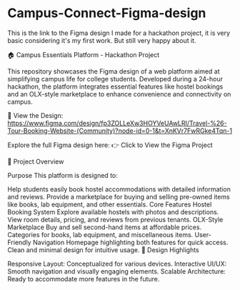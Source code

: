 # Campus-Connect-Figma-design
This is the link to the Figma design I made for a hackathon project, it is very basic considering it's my first work. But still very happy about it.


🏠 Campus Essentials Platform - Hackathon Project

This repository showcases the Figma design of a web platform aimed at simplifying campus life for college students. Developed during a 24-hour hackathon, the platform integrates essential features like hostel bookings and an OLX-style marketplace to enhance convenience and connectivity on campus.

🔗 View the Design: https://www.figma.com/design/fp3ZOLLeXw3HOYVeUAwLRI/Travel-%26-Tour-Booking-Website-(Community)?node-id=0-1&t=XnKVr7FwRGke4Tqn-1

Explore the full Figma design here:
👉 Click to View the Figma Project

🚀 Project Overview

Purpose
This platform is designed to:

Help students easily book hostel accommodations with detailed information and reviews.
Provide a marketplace for buying and selling pre-owned items like books, lab equipment, and other essentials.
Core Features
Hostel Booking System
Explore available hostels with photos and descriptions.
View room details, pricing, and reviews from previous tenants.
OLX-Style Marketplace
Buy and sell second-hand items at affordable prices.
Categories for books, lab equipment, and miscellaneous items.
User-Friendly Navigation
Homepage highlighting both features for quick access.
Clean and minimal design for intuitive usage.
📌 Design Highlights

Responsive Layout: Conceptualized for various devices.
Interactive UI/UX: Smooth navigation and visually engaging elements.
Scalable Architecture: Ready to accommodate more features in the future.
